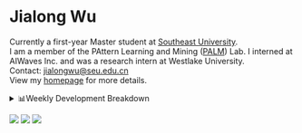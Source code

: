 #  Jialong Wu

Currently a first-year Master student at [Southeast University](https://www.seu.edu.cn/english/).<br>
I am a member of the PAttern Learning and Mining ([PALM](http://palm.seu.edu.cn/home.html)) Lab. I interned at AIWaves Inc. and was a research intern at Westlake University.<br>
Contact: jialongwu@seu.edu.cn<br>
View my [homepage](https://callanwu.github.io/) for more details.

<details><summary>📊Weekly Development Breakdown</summary>

<!--START_SECTION:waka-->

```txt
From: 29 May 2024 - To: 05 June 2024

Total Time: 7 hrs 14 mins

Python     5 hrs 57 mins   ████████████████████▓░░░░   82.11 %
Bash       43 mins         ██▓░░░░░░░░░░░░░░░░░░░░░░   10.07 %
Other      12 mins         ▓░░░░░░░░░░░░░░░░░░░░░░░░   02.85 %
Markdown   12 mins         ▓░░░░░░░░░░░░░░░░░░░░░░░░   02.80 %
JSON       5 mins          ▒░░░░░░░░░░░░░░░░░░░░░░░░   01.20 %
```

<!--END_SECTION:waka-->

[![wakatime](https://wakatime.com/badge/user/c6720b29-9431-4a60-bc9d-e1fb2b6bd65f.svg)](https://wakatime.com/@c6720b29-9431-4a60-bc9d-e1fb2b6bd65f)
</details>

[![](https://img.shields.io/badge/Google%20Scholar-4385FE.svg?&color=d6d6d6&style=flat-square&logo=google-scholar)](https://scholar.google.com/citations?user=6eg2m4YAAAAJ)
[![](https://img.shields.io/badge/dynamic/json?label=Citations&query=citationCount&url=https%3A%2F%2Fapi.semanticscholar.org%2Fgraph%2Fv1%2Fauthor%2F2240542238%3Ffields%3DcitationCount&style=flat-square&logo=semanticscholar&labelColor=gray&color=gray)](https://www.semanticscholar.org/author/Jialong-Wu/2240542238)
![](https://komarev.com/ghpvc/?username=callanwu)
